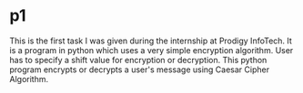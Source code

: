 # p1
This is the first task I was given during the internship at Prodigy InfoTech. It is a program in python which uses a very simple encryption algorithm. User has to specify a shift value for encryption or decryption. This python program encrypts or decrypts a user's message using Caesar Cipher Algorithm.
